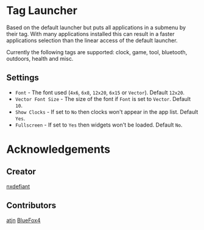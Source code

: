 Tag Launcher
========

Based on the default launcher but puts all applications in a submenu by their tag.
With many applications installed this can result in a faster applications selection than the linear access of the default launcher.

Currently the following tags are supported: clock, game, tool, bluetooth, outdoors, health and misc.

Settings
--------

- `Font` - The font used (`4x6`, `6x8`, `12x20`, `6x15` or `Vector`). Default `12x20`.
- `Vector Font Size` - The size of the font if `Font` is set to `Vector`. Default `10`.
- `Show Clocks` -  If set to `No` then clocks won't appear in the app list. Default `Yes`.
- `Fullscreen` - If set to `Yes` then widgets won't be loaded. Default `No`.


Acknowledgements
========

Creator
--------

[nxdefiant](https://github.com/nxdefiant)

Contributors
--------

[atjn](https://github.com/atjn)
[BlueFox4](https://github.com/BlueFox4)
